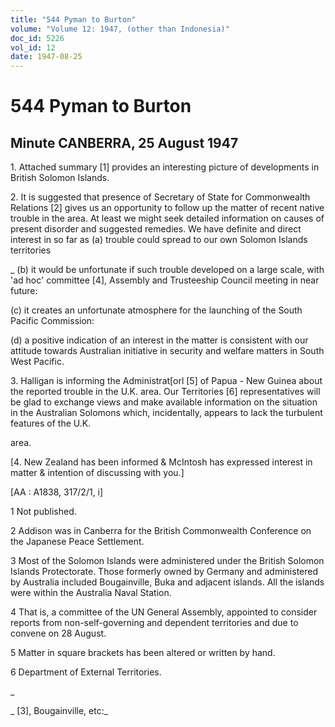 ```yaml
---
title: "544 Pyman to Burton"
volume: "Volume 12: 1947, (other than Indonesia)"
doc_id: 5226
vol_id: 12
date: 1947-08-25
---
```


# 544 Pyman to Burton

## Minute CANBERRA, 25 August 1947

1\. Attached summary [1] provides an interesting picture of developments in British Solomon Islands.

2\. It is suggested that presence of Secretary of State for Commonwealth Relations [2] gives us an opportunity to follow up the matter of recent native trouble in the area. At least we might seek detailed information on causes of present disorder and suggested remedies. We have definite and direct interest in so far as (a) trouble could spread to our own Solomon Islands territories 

_ (b) it would be unfortunate if such trouble developed on a large scale, with 'ad hoc' committee [4], Assembly and Trusteeship Council meeting in near future:

(c) it creates an unfortunate atmosphere for the launching of the South Pacific Commission:

(d) a positive indication of an interest in the matter is consistent with our attitude towards Australian initiative in security and welfare matters in South West Pacific.

3\. Halligan is informing the Administrat[orl [5] of Papua - New Guinea about the reported trouble in the U.K. area. Our Territories [6] representatives will be glad to exchange views and make available information on the situation in the Australian Solomons which, incidentally, appears to lack the turbulent features of the U.K.

area.

[4. New Zealand has been informed &amp; McIntosh has expressed interest in matter &amp; intention of discussing with you.]

[AA : A1838, 317/2/1, i]

1 Not published.

2 Addison was in Canberra for the British Commonwealth Conference on the Japanese Peace Settlement.

3 Most of the Solomon Islands were administered under the British Solomon Islands Protectorate. Those formerly owned by Germany and administered by Australia included Bougainville, Buka and adjacent islands. All the islands were within the Australia Naval Station.

4 That is, a committee of the UN General Assembly, appointed to consider reports from non-self-governing and dependent territories and due to convene on 28 August.

5 Matter in square brackets has been altered or written by hand.

6 Department of External Territories.

_

_ [3], Bougainville, etc:_
